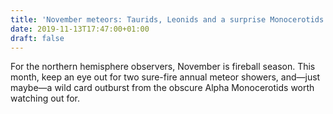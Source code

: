 ```yaml
---
title: 'November meteors: Taurids, Leonids and a surprise Monocerotids outburst'
date: 2019-11-13T17:47:00+01:00
draft: false
---
```


For the northern hemisphere observers, November is fireball season. This month, keep an eye out for two sure-fire annual meteor showers, and—just maybe—a wild card outburst from the obscure Alpha Monocerotids worth watching out for.